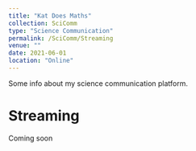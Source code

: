 ```yaml
---
title: "Kat Does Maths"
collection: SciComm
type: "Science Communication"
permalink: /SciComm/Streaming
venue: ""
date: 2021-06-01
location: "Online"
---
```


Some info about my science communication platform. 

Streaming 
====

Coming soon
